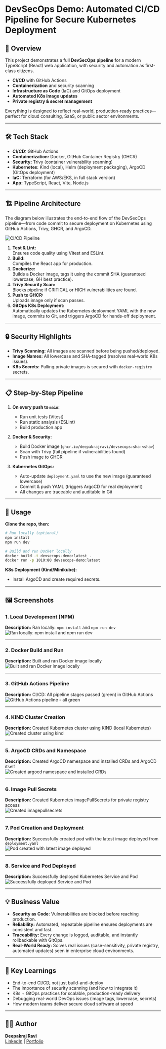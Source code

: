 
# DevSecOps Demo: Automated CI/CD Pipeline for Secure Kubernetes Deployment

## 🚀 Overview

This project demonstrates a full **DevSecOps pipeline** for a modern TypeScript (React) web application, with security and automation as first-class citizens.

- **CI/CD** with GitHub Actions
- **Containerization** and security scanning
- **Infrastructure as Code** (IaC) and GitOps deployment
- **Automated K8s image updates**
- **Private registry & secret management**

Everything is designed to reflect real-world, production-ready practices—perfect for cloud consulting, SaaS, or public sector environments.

---

## 🛠️ Tech Stack

- **CI/CD:** GitHub Actions
- **Containerization:** Docker, GitHub Container Registry (GHCR)
- **Security:** Trivy (container vulnerability scanning)
- **Kubernetes:** Kind (local), Helm (deployment packaging), ArgoCD (GitOps deployment)
- **IaC:** Terraform (for AWS/EKS, in full stack version)
- **App:** TypeScript, React, Vite, Node.js

---

## 🏗️ Pipeline Architecture

The diagram below illustrates the end-to-end flow of the DevSecOps pipeline—from code commit to secure deployment on Kubernetes using GitHub Actions, Trivy, GHCR, and ArgoCD.

![CI/CD Pipeline](./screenshots/pipeline.png)

1. **Test & Lint:**  
   Ensures code quality using Vitest and ESLint.
2. **Build:**  
   Compiles the React app for production.
3. **Dockerize:**  
   Builds a Docker image, tags it using the commit SHA (guaranteed lowercase, GH best practice).
4. **Trivy Security Scan:**  
   Blocks pipeline if CRITICAL or HIGH vulnerabilities are found.
5. **Push to GHCR:**  
   Uploads image only if scan passes.
6. **GitOps K8s Deployment:**  
   Automatically updates the Kubernetes deployment YAML with the new image, commits to Git, and triggers ArgoCD for hands-off deployment.

---

## 🔒 Security Highlights

- **Trivy Scanning:** All images are scanned before being pushed/deployed.
- **Image Names:** All lowercase and SHA-tagged (resolves real-world K8s issues).
- **K8s Secrets:** Pulling private images is secured with `docker-registry` secrets.

---

## 📋 Step-by-Step Pipeline

1. **On every push to `main`:**
   - Run unit tests (Vitest)
   - Run static analysis (ESLint)
   - Build production app

2. **Docker & Security:**
   - Build Docker image (`ghcr.io/deepakrajravi/devsecops:sha-<sha>`)
   - Scan with Trivy (fail pipeline if vulnerabilities found)
   - Push image to GHCR

3. **Kubernetes GitOps:**
   - Auto-update `deployment.yaml` to use the new image (guaranteed lowercase)
   - Commit & push YAML (triggers ArgoCD for real deployment)
   - All changes are traceable and auditable in Git

---

## 🚦 Usage

**Clone the repo, then:**

```sh
# Run locally (optional)
npm install
npm run dev

# Build and run Docker locally
docker build -t devsecops-demo:latest .
docker run -p 1010:80 devsecops-demo:latest
```

**K8s Deployment (Kind/Minikube):**
- Install ArgoCD and create required secrets.

---

## 🖼️ Screenshots

### 1. Local Development (NPM)
**Description:** Ran locally: `npm install` and `npm run dev`  
![Ran locally: npm install and npm run dev](./screenshots/npmloc.png)

---

### 2. Docker Build and Run
**Description:** Built and ran Docker image locally  
![Built and ran Docker image locally](./screenshots/dockerloc.png)

---

### 3. GitHub Actions Pipeline
**Description:** CI/CD: All pipeline stages passed (green) in GitHub Actions  
![GitHub Actions pipeline - all green](./screenshots/Githubpieline.png)

---

### 4. KIND Cluster Creation
**Description:** Created Kubernetes cluster using KIND (local Kubernetes)  
![Created cluster using kind](./screenshots/kindcluster.png)

---

### 5. ArgoCD CRDs and Namespace
**Description:** Created ArgoCD namespace and installed CRDs and ArgoCD itself  
![Created argocd namespace and installed CRDs](./screenshots/argocdcrds.png)

---

### 6. Image Pull Secrets
**Description:** Created Kubernetes imagePullSecrets for private registry access  
![Created imagepullsecrets](./screenshots/imagepullsecrets.png)

---

### 7. Pod Creation and Deployment
**Description:** Successfully created pod with the latest image deployed from `deployment.yaml`  
![Pod created with latest image deployed](./screenshots/podcreated.png)

---

### 8. Service and Pod Deployed
**Description:** Successfully deployed Kubernetes Service and Pod  
![Successfully deployed Service and Pod](./screenshots/svcpod.png)

---

## 💡 Business Value

- **Security as Code:** Vulnerabilities are blocked before reaching production.
- **Reliability:** Automated, repeatable pipeline ensures deployments are consistent and fast.
- **Traceability:** Every change is logged, auditable, and instantly rollbackable with GitOps.
- **Real-World Ready:** Solves real issues (case-sensitivity, private registry, automated updates) seen in enterprise cloud environments.

---

## 📝 Key Learnings

- End-to-end CI/CD, not just build-and-deploy
- The importance of security scanning (and how to integrate it)
- K8s + GitOps practices for scalable, production-ready delivery
- Debugging real-world DevOps issues (image tags, lowercase, secrets)
- How modern teams deliver secure cloud software at speed

---

## 🙋‍♂️ Author

**Deepakraj Ravi**  
[LinkedIn](https://www.linkedin.com/in/deepakraj-ravi-ba5b1925b/) | [Portfolio](https://deepakraj.dev/resume)
